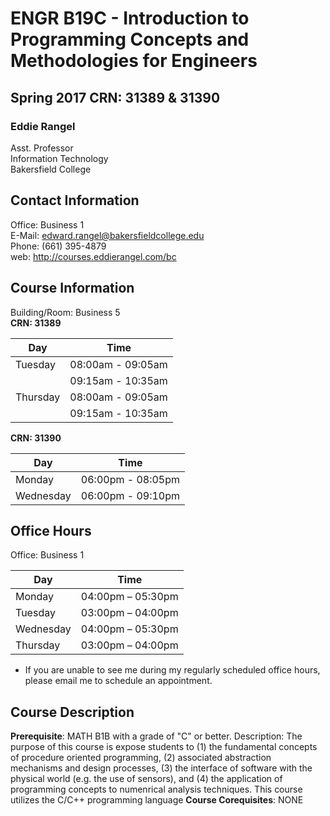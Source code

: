# ENGR B19C - Introduction to Programming Concepts and Methodologies for Engineers
## Spring 2017 CRN: 31389 & 31390

### Eddie Rangel
Asst. Professor  
Information Technology  
Bakersfield College  

## Contact Information
Office: Business 1  
E-Mail: edward.rangel@bakersfieldcollege.edu  
Phone: (661) 395-4879   
web: http://courses.eddierangel.com/bc  

## Course Information
Building/Room: Business 5  
**CRN: 31389**

Day | Time
------------ | -------------
Tuesday | 08:00am - 09:05am  
        | 09:15am - 10:35am  
Thursday | 08:00am - 09:05am  
         | 09:15am - 10:35am   

**CRN: 31390**  

Day | Time
------------ | -------------
Monday | 06:00pm - 08:05pm  
Wednesday | 06:00pm - 09:10pm  


## Office Hours
Office: Business 1

Day | Time
------------ | -------------
Monday | 04:00pm – 05:30pm
Tuesday | 03:00pm – 04:00pm
Wednesday | 04:00pm – 05:30pm
Thursday | 03:00pm – 04:00pm
* If you are unable to see me during my regularly scheduled office hours, please email me to schedule an appointment.

## Course Description
**Prerequisite**:  MATH B1B with a grade of "C" or better. Description: The purpose of this course is expose students 
to (1) the fundamental concepts of procedure oriented programming, (2) associated abstraction mechanisms and design 
processes, (3) the interface of software with the physical world (e.g. the use of sensors), and (4) the application of 
programming concepts to numenrical analysis techniques. This course utilizes the C/C++ programming language
**Course Corequisites**: NONE
